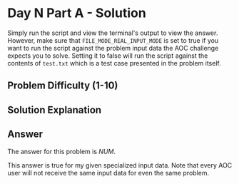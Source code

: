 # Day N Part A - Solution

Simply run the script and view the terminal's output to view the answer. However, make sure that 
`FILE_MODE_REAL_INPUT_MODE` is set to true if you want to run the script against the problem input data the AOC challenge 
expects you to solve. Setting it to false will run the script against the contents of `test.txt` which is a 
test case presented in the problem itself. 

## Problem Difficulty (1-10)


## Solution Explanation

## Answer

The answer for this problem is *NUM*.

This answer is true for my given specialized input data. Note that every AOC user will not receive the
same input data for even the same problem.